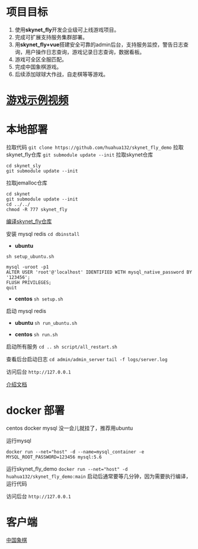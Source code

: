 
# 项目目标
1. 使用**skynet_fly**开发企业级可上线游戏项目。
2. 完成可扩展支持服务集群部署。
3. 用**skynet_fly+vue**搭建安全可靠的admin后台，支持服务监控，警告日志查询，用户操作日志查询，游戏记录日志查询，数据看板。
4. 游戏可全区全服匹配。
5. 完成中国象棋游戏。
6. 后续添加球球大作战，自走棋等等游戏。

# [游戏示例视频](https://huahua132.github.io/video/chess.mp4)

# 本地部署
拉取代码
`git clone https://github.com/huahua132/skynet_fly_demo`
拉取skynet_fly仓库
`git submodule update --init`
拉取skynet仓库
```shell
cd skynet_sly
git submodule update --init
```
拉取jemalloc仓库
```shell
cd skynet
git submodule update --init
cd ../../
chmod -R 777 skynet_fly
```
[编译skynet_fly仓库](https://huahua132.github.io/2023/02/25/skynet_fly_word/word_1/C_builder/)

安装 mysql redis
`cd dbinstall`

* **ubuntu**
```shell
sh setup_ubuntu.sh

mysql -uroot -p1
ALTER USER 'root'@'localhost' IDENTIFIED WITH mysql_native_password BY '123456';
FLUSH PRIVILEGES;
quit
```

* **centos**
`sh setup.sh`

启动 mysql redis

* **ubuntu**
`sh run_ubuntu.sh`

* **centos**
`sh run.sh`

启动所有服务
`cd ..`
`sh script/all_restart.sh`

查看后台启动日志
`cd admin/admin_server`
`tail -f logs/server.log`

访问后台
`http://127.0.0.1`

[介绍文档](https://huahua132.github.io/2024/02/17/think/skynet_fly_demo/)

# docker 部署
centos docker mysql 没一会儿就挂了，推荐用ubuntu

运行mysql
```shell
docker run --net="host" -d --name=mysql_container -e MYSQL_ROOT_PASSWORD=123456 mysql:5.6
```

运行skynet_fly_demo
`docker run --net="host" -d huahua132/skynet_fly_demo:main`
启动后通常要等几分钟，因为需要执行编译，运行代码

访问后台
`http://127.0.0.1`

# 客户端
[中国象棋](https://github.com/huahua132/chinesechess)
